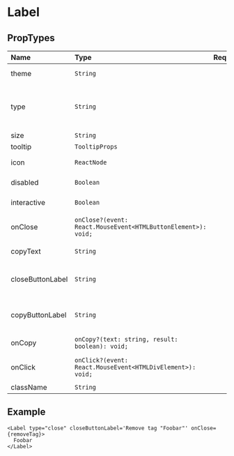 # Label

## PropTypes

| Name             | Type                                                          | Required | Default     | Description                                              |
| :--------------- | :------------------------------------------------------------ | :------- | :---------- | :------------------------------------------------------- |
| theme            | `String`                                                      |          | `normal `   | Label appearance                                         |
| type             | `String`                                                      |          | `default`   | Label type (plain, with text to copy or with cross icon) |
| size             | `String`                                                      |          | `xs`        | Label size                                               |
| tooltip          | `TooltipProps`                                                |          | `undefined` | Tooltip                                                  |
| icon             | `ReactNode`                                                   |          | `undefined` | Icon at the left                                         |
| disabled         | `Boolean`                                                     |          | `undefined` | Disabled state                                           |
| interactive      | `Boolean`                                                     |          | `undefined` | Display hover                                            |
| onClose          | `onClose?(event: React.MouseEvent<HTMLButtonElement>): void;` |          | `undefined` | Button with cross handler                                |
| copyText         | `String`                                                      |          | `undefined` | Text to copy                                             |
| closeButtonLabel | `String`                                                      |          | `undefined` | Text of `aria-label` of button with cross                |
| copyButtonLabel  | `String`                                                      |          | `undefined` | Text of `aria-label` of button with copy                 |
| onCopy           | `onCopy?(text: string, result: boolean): void;`               |          | `undefined` | Callback after copy                                      |
| onClick          | `onClick?(event: React.MouseEvent<HTMLDivElement>): void;`    |          | `undefined` | Handler for element click                                |
| className        | `String`                                                      |          | `undefined` | Class name                                               |

## Example

```tsx
<Label type="close" closeButtonLabel='Remove tag "Foobar"' onClose={removeTag}>
  Foobar
</Label>
```
